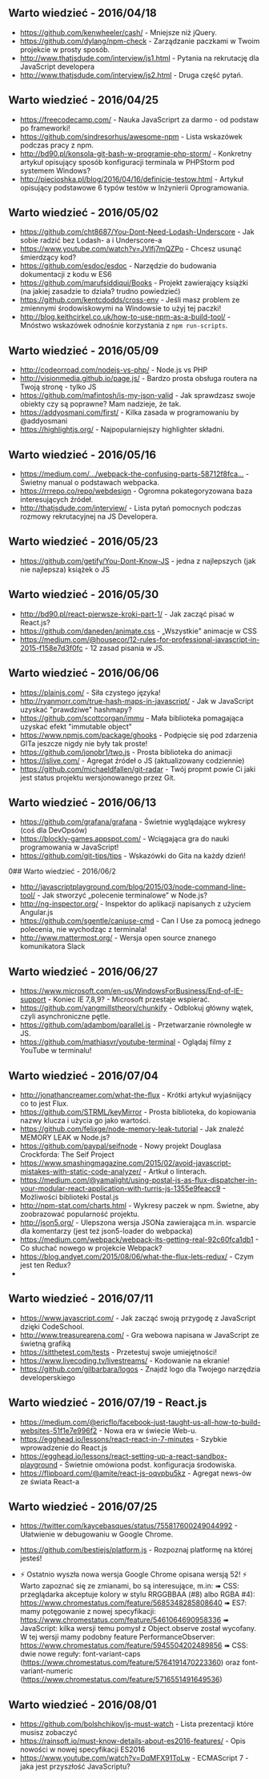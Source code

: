 ##  Warto wiedzieć - 2016/04/18 

* https://github.com/kenwheeler/cash/ - Mniejsze niż jQuery. 
* https://github.com/dylang/npm-check - Zarządzanie paczkami w Twoim projekcie w prosty sposób. 
* http://www.thatjsdude.com/interview/js1.html - Pytania na rekrutację dla JavaScript developera 
* http://www.thatjsdude.com/interview/js2.html - Druga część pytań. 


##  Warto wiedzieć - 2016/04/25 

* https://freecodecamp.com/ - Nauka JavaScriprt za darmo - od podstaw po frameworki! 
* https://github.com/sindresorhus/awesome-npm - Lista wskazówek podczas pracy z npm. 
* http://bd90.pl/konsola-git-bash-w-programie-php-storm/ - Konkretny artykuł opisujący sposób konfiguracji terminala w PHPStorm pod systemem Windows? 
* http://piecioshka.pl/blog/2016/04/16/definicje-testow.html - Artykuł opisujący podstawowe 6 typów testów w Inżynierii Oprogramowania.


## Warto wiedzieć - 2016/05/02 

* https://github.com/cht8687/You-Dont-Need-Lodash-Underscore - Jak sobie radzić bez Lodash- a i Underscore-a 
* https://www.youtube.com/watch?v=JVlfj7mQZPo - Chcesz usunąć śmierdzący kod? 
* https://github.com/esdoc/esdoc - Narzędzie do budowania dokumentacji z kodu w ES6 
* https://github.com/marufsiddiqui/Books - Projekt zawierający książki (na jakiej zasadzie to działa? trudno powiedzieć) 
* https://github.com/kentcdodds/cross-env - Jeśli masz problem ze zmiennymi środowiskowymi na Windowsie to użyj tej paczki! 
* http://blog.keithcirkel.co.uk/how-to-use-npm-as-a-build-tool/ - Mnóstwo wskazówek odnośnie korzystania z `npm run-scripts`. 


##  Warto wiedzieć - 2016/05/09 

* http://codeorroad.com/nodejs-vs-php/ - Node.js vs PHP 
* http://visionmedia.github.io/page.js/ - Bardzo prosta obsługa routera na Twoją stronę - tylko JS 
* https://github.com/mafintosh/is-my-json-valid - Jak sprawdzasz swoje obiekty czy są poprawne? Mam nadzieje, że tak. 
* https://addyosmani.com/first/ - Kilka zasada w programowaniu by @addyosmani 
* https://highlightjs.org/ - Najpopularniejszy highlighter składni. 


## Warto wiedzieć - 2016/05/16 
* https://medium.com/…/webpack-the-confusing-parts-58712f8fca… - Świetny manual o podstawach webpacka. 
* https://rrrepo.co/repo/webdesign - Ogromna pokategoryzowana baza interesujących źródeł. 
* http://thatjsdude.com/interview/ - Lista pytań pomocnych podczas rozmowy rekrutacyjnej na JS Developera.


## Warto wiedzieć - 2016/05/23 

* https://github.com/getify/You-Dont-Know-JS - jedna z najlepszych (jak nie najlepsza) książek o JS


## Warto wiedzieć - 2016/05/30 

* http://bd90.pl/react-pierwsze-kroki-part-1/ - Jak zacząć pisać w React.js? 
* https://github.com/daneden/animate.css - „Wszystkie" animacje w CSS 
* https://medium.com/@housecor/12-rules-for-professional-javascript-in-2015-f158e7d3f0fc - 12 zasad pisania w JS. 


## Warto wiedzieć - 2016/06/06 

* https://plainjs.com/ - Siła czystego języka! 
* http://ryanmorr.com/true-hash-maps-in-javascript/ - Jak w JavaScript uzyskać "prawdziwe" hashmapy? 
* https://github.com/scottcorgan/immu - Mała biblioteka pomagająca uzyskać efekt "immutable object" 
* https://www.npmjs.com/package/ghooks - Podpięcie się pod zdarzenia GITa jeszcze nigdy nie były tak proste! 
* https://github.com/jonobr1/two.js - Prosta biblioteka do animacji 
* https://jslive.com/ - Agregat źródeł o JS (aktualizowany codziennie) 
* https://github.com/michaeldfallen/git-radar - Twój propmt powie Ci jaki jest status projektu wersjonowanego przez Git.


## Warto wiedzieć - 2016/06/13 

* https://github.com/grafana/grafana - Świetnie wyglądające wykresy (coś dla DevOpsów) 
* https://blockly-games.appspot.com/ - Wciągająca gra do nauki programowania w JavaScript! 
* https://github.com/git-tips/tips - Wskazówki do Gita na każdy dzień!


0## Warto wiedzieć - 2016/06/2

* http://javascriptplayground.com/blog/2015/03/node-command-line-tool/ - Jak stworzyć „polecenie terminalowe” w Node.js?
* http://ng-inspector.org/ - Inspektor do aplikacji napisanych z użyciem Angular.js
* https://github.com/sgentle/caniuse-cmd - Can I Use za pomocą jednego polecenia, nie wychodząc z terminala!
* http://www.mattermost.org/ - Wersja open source znanego komunikatora Slack

## Warto wiedzieć - 2016/06/27

* https://www.microsoft.com/en-us/WindowsForBusiness/End-of-IE-support - Koniec IE 7,8,9? - Microsoft przestaje wspierać.
* https://github.com/yangmillstheory/chunkify - Odblokuj główny wątek, czyli asynchroniczne pętle.
* https://github.com/adambom/parallel.js - Przetwarzanie równoległe w JS.
* https://github.com/mathiasvr/youtube-terminal - Oglądaj filmy z YouTube w terminalu!

## Warto wiedzieć - 2016/07/04

 * http://jonathancreamer.com/what-the-flux - Krótki artykuł wyjaśnijący co to jest Flux.
 * https://github.com/STRML/keyMirror - Prosta biblioteka, do kopiowania nazwy klucza i użycia go jako wartości.
 * https://github.com/felixge/node-memory-leak-tutorial - Jak znaleźć MEMORY LEAK w Node.js?
 * https://github.com/paypal/seifnode - Nowy projekt Douglasa Crockforda: The Seif Project
 * https://www.smashingmagazine.com/2015/02/avoid-javascript-mistakes-with-static-code-analyzer/ - Artkuł o linterach.
 * https://medium.com/@yamalight/using-postal-js-as-flux-dispatcher-in-your-modular-react-application-with-turris-js-1355e9feacc9 - Możliwości biblioteki Postal.js
 * http://npm-stat.com/charts.html - Wykresy paczek w npm. Świetne, aby zoobrazować popularność projektu.
 * http://json5.org/ - Ulepszona wersja JSONa zawierająca m.in. wsparcie dla komentarzy (jest też json5-loader do webpacka)
 * https://medium.com/webpack/webpack-its-getting-real-92c60fca1db1 - Co słuchać nowego w projekcie Webpack?
 * https://blog.andyet.com/2015/08/06/what-the-flux-lets-redux/ - Czym jest ten Redux?
 * 
 ## Warto wiedzieć - 2016/07/11

 * https://www.javascript.com/ - Jak zacząć swoją przygodę z JavaScript dzięki CodeSchool.
 * http://www.treasurearena.com/ - Gra webowa napisana w JavaScript ze świetną grafiką
 * https://sitthetest.com/tests - Przetestuj swoje umiejętności!
 * https://www.livecoding.tv/livestreams/ - Kodowanie na ekranie!
 * https://github.com/gilbarbara/logos - Znajdź logo dla Twojego narzędzia developerskiego
 
 ## Warto wiedzieć - 2016/07/19 - React.js

 * https://medium.com/@ericflo/facebook-just-taught-us-all-how-to-build-websites-51f1e7e996f2 - Nowa era w świecie Web-u.
 * https://egghead.io/lessons/react-react-in-7-minutes - Szybkie wprowadzenie do React.js
 * https://egghead.io/lessons/react-setting-up-a-react-sandbox-playground - Świetnie omówiona podst. konfiguracja środowiska.
 * https://flipboard.com/@amite/react-js-oqvpbu5kz - Agregat news-ów ze świata React-a
 
 ## Warto wiedzieć - 2016/07/25

* https://twitter.com/kaycebasques/status/755817600249044992 - Ułatwienie w debugowaniu w Google Chrome.
* https://github.com/bestiejs/platform.js - Rozpoznaj platformę na której jesteś!

* ⚡️ Ostatnio  wyszła nowa wersja Google Chrome opisana wersją 52! ⚡️
Warto zapoznać się ze zmianami, bo są interesujące, m.in:
➠ CSS: przeglądarka akceptuje kolory w stylu RRGGBBAA (#8) albo RGBA #4): https://www.chromestatus.com/feature/5685348285808640
➠ ES7: mamy potęgowanie z nowej specyfikacji: https://www.chromestatus.com/feature/5461064690958336
➠ JavaScript: kilka wersji temu pomysł z Object.observe został wycofany. W tej wersji mamy podobny feature PerformanceObserver: https://www.chromestatus.com/feature/5945504202489856
➠ CSS: dwie nowe reguły: font-variant-caps (https://www.chromestatus.com/feature/5764191470223360) oraz font-variant-numeric (https://www.chromestatus.com/feature/5716551491649536)

## Warto wiedzieć - 2016/08/01

* https://github.com/bolshchikov/js-must-watch - Lista prezentacji które musisz zobaczyć
* https://rainsoft.io/must-know-details-about-es2016-features/ - Opis nowości w nowej specyfikacji ES2016
* https://www.youtube.com/watch?v=DqMFX91ToLw - ECMAScript 7 - jaka jest przyszłość JavaScriptu?
